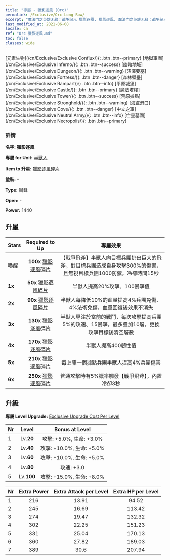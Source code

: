 ```yaml
---
title: "專屬 - 獵影逐風 (Orc)"
permalink: /Exclusive/Orc Long Bow/
excerpt: "魔法门之英雄无敌：战争纪元 獵影逐風. 獵影逐風. 魔法门之英雄无敌：战争纪元 專屬 獵影逐風. 半獸人 專屬."
last_modified_at: 2021-06-08
locale: cn
ref: "Orc 獵影逐風.md"
toc: false
classes: wide
---
```

 [元素生物](/cn/Exclusive/Exclusive Conflux/){: .btn .btn--primary} [地獄軍團](/cn/Exclusive/Exclusive Inferno/){: .btn .btn--success} [幽暗地城](/cn/Exclusive/Exclusive Dungeon/){: .btn .btn--warning} [沼澤要塞](/cn/Exclusive/Exclusive Fortress/){: .btn .btn--danger} [森林壁壘](/cn/Exclusive/Exclusive Rampart/){: .btn .btn--info} [平原城堡](/cn/Exclusive/Exclusive Castle/){: .btn .btn--primary} [魔法塔樓](/cn/Exclusive/Exclusive Tower/){: .btn .btn--success} [荒原據點](/cn/Exclusive/Exclusive Stronghold/){: .btn .btn--warning} [海盜港口](/cn/Exclusive/Exclusive Cove/){: .btn .btn--danger} [中立之軍](/cn/Exclusive/Exclusive Neutral Army/){: .btn .btn--info} [亡靈墓園](/cn/Exclusive/Exclusive Necropolis/){: .btn .btn--primary} 

### 詳情
 **名字: 獵影逐風** 

 **專屬 for Unit:** [半獸人](/cn/units/Orc/) 

 **Item to 升星:** [獵影逐風碎片](/cn/Items/con_914/)

 **塗裝:** -

 **Type:** 衝鋒

 **Open:** -

 **Power:** 1440

## 升星

  |     Stars    |  Required to Up | 專屬效果 |
  |:-------------|:---------------:|:---------------:|
  |  喚醒  | **100x** [獵影逐風碎片](/cn/Items/con_914/) | 【戰爭飛斧】半獸人向目標兵團扔出巨大的飛斧，對目標兵團造成自身攻擊300%的傷害，且無視目標兵團1000防禦，冷卻時間15秒 |
  | **1x** <i class="fas fa-star"/> | **50x** [獵影逐風碎片](/cn/Items/con_914/) | 半獸人提高20%攻擊、100暴擊值 |
  | **2x** <i class="fas fa-star"/> | **90x** [獵影逐風碎片](/cn/Items/con_914/) | 半獸人每降低10%的血量提高4%兵團免傷、4%法術免傷，血量回復後效果不消失 |
  | **3x** <i class="fas fa-star"/> | **130x** [獵影逐風碎片](/cn/Items/con_914/) | 半獸人專注於當前的戰鬥，每次攻擊提高兵團5%的攻速、15暴擊，最多疊加10層，更換攻擊目標後清空層數 |
  | **4x** <i class="fas fa-star"/> | **170x** [獵影逐風碎片](/cn/Items/con_914/) | 半獸人提高400韌性值 |
  | **5x** <i class="fas fa-star"/> | **210x** [獵影逐風碎片](/cn/Items/con_914/) | 每上陣一個據點兵團半獸人提高4%兵團傷害 |
  | **6x** <i class="fas fa-star"/> | **250x** [獵影逐風碎片](/cn/Items/con_914/) | 普通攻擊時有5%概率觸發【戰爭飛斧】，內置冷卻3秒 |


## 升級
 **專屬 Level Upgrade:** [Exclusive Upgrade Cost Per Level](/Exclusive/ExclusiveUpgradeCostPerLevel/)

  |  Nr  |   Level  | Bonus at Level |
  |:-----|:--------:|:--------------:|
  | 1 | Lv.**20** | 攻擊: +5.0%, 生命: +3.0% |
  | 2 | Lv.**40** | 攻擊: +10.0%, 生命: +5.0% |
  | 3 | Lv.**60** | 攻擊: +10.0%, 生命: +5.0% |
  | 4 | Lv.**80** | 攻速: +3.0 |
  | 5 | Lv.**100** | 攻擊: +15.0%, 生命: +8.0% |


  |  Nr  |  Extra Power | Extra Attack per Level | Extra HP per Level |
  |:-----|:--------:|:--------:|:--------:|
  | 1 | 216 | 13.91 | 94.52 |
  | 2 | 245 | 16.69 | 113.42 |
  | 3 | 274 | 19.47 | 132.32 |
  | 4 | 302 | 22.25 | 151.23 |
  | 5 | 331 | 25.04 | 170.13 |
  | 6 | 360 | 27.82 | 189.03 |
  | 7 | 389 | 30.6 | 207.94 |


